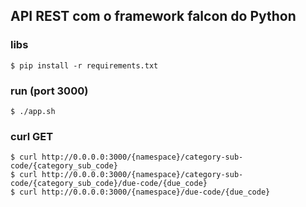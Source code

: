 ## API REST com o framework falcon do Python

### libs
```shell
$ pip install -r requirements.txt
```

### run (port 3000)
```shell
$ ./app.sh
```

### curl GET
```shell
$ curl http://0.0.0.0:3000/{namespace}/category-sub-code/{category_sub_code}
$ curl http://0.0.0.0:3000/{namespace}/category-sub-code/{category_sub_code}/due-code/{due_code}
$ curl http://0.0.0.0:3000/{namespace}/due-code/{due_code}
```